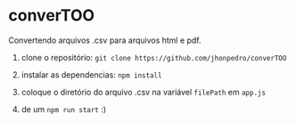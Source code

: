 # converTOO

Convertendo arquivos .csv para arquivos html e pdf.

1. clone o repositório: `git clone https://github.com/jhonpedro/converTOO`

2. instalar as dependencias: `npm install`

3. coloque o diretório do arquivo .csv na variável `filePath` em `app.js`

4. de um `npm run start` :)

